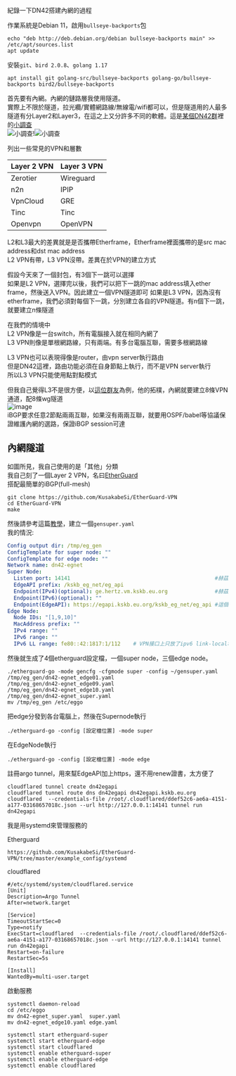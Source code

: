 紀錄一下DN42搭建內網的過程

作業系統是Debian 11，啟用`bullseye-backports`包
```
echo "deb http://deb.debian.org/debian bullseye-backports main" >> /etc/apt/sources.list
apt update
```

安裝`git`、`bird 2.0.8`、`golang 1.17`
```
apt install git golang-src/bullseye-backports golang-go/bullseye-backports bird2/bullseye-backports
```

首先要有內網。內網的鏈路層我使用隧道。  
實際上不限於隧道，拉光纜/實體網路線/無線電/wifi都可以，但是隧道用的人最多  
隧道有分Layer2和Layer3，在這之上又分許多不同的軟體。這是[某個DN42群](https://t.me/Dn42Chat)裡的[小調查](https://t.me/c/1336491306/268896)  
![小調查](https://user-images.githubusercontent.com/73118488/146129835-b1bb51f9-e161-4640-916c-49876492a18e.png)!![小調查](https://user-images.githubusercontent.com/73118488/146134384-d59688ff-5c6f-4d16-aa52-d0daca73f6ba.png)

列出一些常見的VPN和層數

Layer 2 VPN | Layer 3 VPN
------------|------------
Zerotier    | Wireguard
n2n         | IPIP
VpnCloud    | GRE
Tinc        | Tinc
Openvpn     | OpenVPN

L2和L3最大的差異就是是否攜帶Etherframe，Etherframe裡面攜帶的是src mac address和dst mac address  
L2 VPN有帶，L3 VPN沒帶。差異在於VPN的建立方式  

假設今天來了一個封包，有3個下一跳可以選擇  
如果是L2 VPN，選擇完以後，我們可以把下一跳的mac address填入ether frame，然後送入VPN。因此建立一個VPN隧道即可
如果是L3 VPN，因為沒有etherframe，我們必須對每個下一跳，分別建立各自的VPN隧道。有n個下一跳，就要建立n條隧道

在我們的情境中  
L2 VPN像是一台switch，所有電腦接入就在相同內網了  
L3 VPN則像是單根網路線，只有兩端。有多台電腦互聯，需要多根網路線  

L3 VPN也可以表現得像是router，由vpn server執行路由  
但是DN42這裡，路由功能必須在自身節點上執行，而不是VPN server執行  
所以L3 VPN只能使用點對點模式  

但我自己覺得L3不是很方便，以[這位群友](https://nicholas.wang/dn42/)為例，他的拓樸，內網就要建立8條VPN通道，配8條wg隧道  
![image](https://user-images.githubusercontent.com/73118488/146133836-54fa162e-23bf-4206-83d0-c4851618c44b.png)  
iBGP要求任意2節點兩兩互聯，如果沒有兩兩互聯，就要用OSPF/babel等協議保證維護內網的選路，保證iBGP session可達  

## 內網隧道
如圖所見，我自己使用的是「其他」分類  
我自己刻了一個Layer 2 VPN，名曰[EtherGuard](https://www.kskb.eu.org/2021/08/rootless-routerpart-3-etherguard.html)  
搭配最簡單的iBGP(full-mesh)  

```
git clone https://github.com/KusakabeSi/EtherGuard-VPN
cd EtherGuard-VPN
make
```

然後請參考這篇[教學](https://github.com/KusakabeSi/EtherGuard-VPN/blob/master/example_config/super_mode/README_zh.md)，建立一個`gensuper.yaml`  
我的情況:
```yaml
Config output dir: /tmp/eg_gen
ConfigTemplate for super node: ""
ConfigTemplate for edge node: ""
Network name: dn42-egnet
Super Node:
  Listen port: 14141                                              #赫茲雲的port
  EdgeAPI prefix: /kskb_eg_net/eg_api
  Endpoint(IPv4)(optional): ge.hertz.vm.kskb.eu.org               #赫茲雲的ip
  Endpoint(IPv6)(optional): ""
  Endpoint(EdgeAPI): https://egapi.kskb.eu.org/kskb_eg_net/eg_api #這個EdgeAPI之後會套一層argo tunnel
Edge Node:
  Node IDs: "[1,9,10]"
  MacAddress prefix: ""
  IPv4 range: ""
  IPv6 range: ""
  IPv6 LL range: fe80::42:1817:1/112    # VPN接口上只放了ipv6 link-local地址，真正的地址放在dn42-dummy上面，並且透過iBGP廣播給其他節點
```
 
然後就生成了4個etherguard設定檔，一個super node，三個edge node。
```
./etherguard-go -mode gencfg -cfgmode super -config ~/gensuper.yaml
/tmp/eg_gen/dn42-egnet_edge01.yaml
/tmp/eg_gen/dn42-egnet_edge09.yaml
/tmp/eg_gen/dn42-egnet_edge10.yaml
/tmp/eg_gen/dn42-egnet_super.yaml
mv /tmp/eg_gen /etc/eggo
```


把edge分發到各台電腦上，然後在Supernode執行
```
./etherguard-go -config [設定檔位置] -mode super
```
在EdgeNode執行
```
./etherguard-go -config [設定檔位置] -mode edge
```


註冊argo tunnel，用來幫EdgeAPI加上https，還不用renew證書，太方便了
```
cloudflared tunnel create dn42egapi
cloudflared tunnel route dns dn42egapi dn42egapi.kskb.eu.org
cloudflared  --credentials-file /root/.cloudflared/ddef52c6-ae6a-4151-a177-03168657018c.json --url http://127.0.0.1:14141 tunnel run dn42egapi
```
我是用systemd來管理服務的

Etherguard
```
https://github.com/KusakabeSi/EtherGuard-VPN/tree/master/example_config/systemd
```
cloudflared
```
#/etc/systemd/system/cloudflared.service
[Unit]
Description=Argo Tunnel
After=network.target

[Service]
TimeoutStartSec=0
Type=notify
ExecStart=cloudflared  --credentials-file /root/.cloudflared/ddef52c6-ae6a-4151-a177-03168657018c.json --url http://127.0.0.1:14141 tunnel run dn42egapi
Restart=on-failure
RestartSec=5s

[Install]
WantedBy=multi-user.target
```
啟動服務
```
systemctl daemon-reload
cd /etc/eggo
mv dn42-egnet_super.yaml  super.yaml
mv dn42-egnet_edge10.yaml edge.yaml

systemctl start etherguard-super
systemctl start etherguard-edge
systemctl start cloudflared
systemctl enable etherguard-super
systemctl enable etherguard-edge
systemctl enable cloudflared
```

